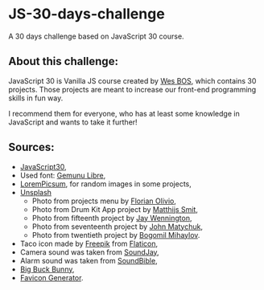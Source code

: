 # JS-30-days-challenge
A 30 days challenge based on JavaScript 30 course.

## About this challenge:
JavaScript 30 is Vanilla JS course created by [Wes BOS](https://wesbos.com), which contains 30 projects. Those projects are meant to increase our front-end programming skills in fun way.

I recommend them for everyone, who has at least some knowledge in JavaScript and wants to take it further!

## Sources:
- [JavaScript30](https://javascript30.com),
- Used font: [Gemunu Libre](https://fonts.google.com/specimen/Gemunu+Libre#standard-styles),
- [LoremPicsum](https://picsum.photos), for random images in some projects,
- [Unsplash](https://unsplash.com)
    - Photo from projects menu by [Florian Olivio](https://unsplash.com/@florianolv?utm_source=unsplash&utm_medium=referral&utm_content=creditCopyText),
    - Photo from Drum Kit App project by [Matthijs Smit](https://unsplash.com/@matthijssm?utm_source=unsplash&utm_medium=referral&utm_content=creditCopyText),
    - Photo from fifteenth project by [Jay Wennington](https://unsplash.com/@jaywennington?utm_source=unsplash&utm_medium=referral&utm_content=creditCopyText),
    - Photo from seventeenth project by [John Matychuk](https://unsplash.com/@john_matychuk?utm_source=unsplash&utm_medium=referral&utm_content=creditCopyText),
    - Photo from twentieth project by [Bogomil Mihaylov](https://unsplash.com/@bogomi?utm_source=unsplash&utm_medium=referral&utm_content=creditCopyText).
- Taco icon made by [Freepik](https://www.freepik.com) from [Flaticon](www.flaticon.com),
- Camera sound was taken from [SoundJay](https://www.soundjay.com),
- Alarm sound was taken from [SoundBible](https://soundbible.com/529-Pager-Beeps.html),
- [Big Buck Bunny](https://peach.blender.org),
- [Favicon Generator](https://www.favicon.cc).
  
